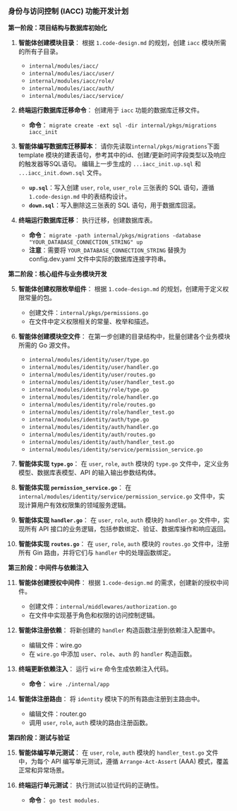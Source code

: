 ### **身份与访问控制 (IACC) 功能开发计划**

**第一阶段：项目结构与数据库初始化**

1.  **智能体创建模块目录**：
    根据 `1.code-design.md` 的规划，创建 `iacc` 模块所需的所有子目录。
    *   `internal/modules/iacc/`
    *   `internal/modules/iacc/user/`
    *   `internal/modules/iacc/role/`
    *   `internal/modules/iacc/auth/`
    *   `internal/modules/iacc/service/`

2.  **终端运行数据库迁移命令**：
    创建用于 `iacc` 功能的数据库迁移文件。
    *   **命令**： `migrate create -ext sql -dir internal/pkgs/migrations iacc_init`

3.  **智能体编写数据库迁移脚本**：
    请你先读取`internal/pkgs/migrations`下面 template 模块的建表语句，参考其中的id、创建/更新时间字段类型以及响应的触发器等SQL语句。
    编辑上一步生成的 `...iacc_init.up.sql` 和 `...iacc_init.down.sql` 文件。
    *   **`up.sql`**：写入创建 `user`, `role`, `user_role` 三张表的 SQL 语句，遵循 `1.code-design.md` 中的表结构设计。
    *   **`down.sql`**：写入删除这三张表的 SQL 语句，用于数据库回滚。

4.  **终端运行数据库迁移**：
    执行迁移，创建数据库表。
    *   **命令**： `migrate -path internal/pkgs/migrations -database "YOUR_DATABASE_CONNECTION_STRING" up`
    *   **注意**：需要将 `YOUR_DATABASE_CONNECTION_STRING` 替换为 config.dev.yaml 文件中实际的数据库连接字符串。

**第二阶段：核心组件与业务模块开发**

5.  **智能体创建权限枚举组件**：
    根据 `1.code-design.md` 的规划，创建用于定义权限常量的包。
    *   创建文件：`internal/pkgs/permissions.go`
    *   在文件中定义权限相关的常量、枚举和描述。

6.  **智能体创建模块空文件**：
    在第一步创建的目录结构中，批量创建各个业务模块所需的 Go 源文件。
    *   `internal/modules/identity/user/type.go`
    *   `internal/modules/identity/user/handler.go`
    *   `internal/modules/identity/user/routes.go`
    *   `internal/modules/identity/user/handler_test.go`
    *   `internal/modules/identity/role/type.go`
    *   `internal/modules/identity/role/handler.go`
    *   `internal/modules/identity/role/routes.go`
    *   `internal/modules/identity/role/handler_test.go`
    *   `internal/modules/identity/auth/type.go`
    *   `internal/modules/identity/auth/handler.go`
    *   `internal/modules/identity/auth/routes.go`
    *   `internal/modules/identity/auth/handler_test.go`
    *   `internal/modules/identity/service/permission_service.go`

7.  **智能体实现 `type.go`**：
    在 `user`, `role`, `auth` 模块的 `type.go` 文件中，定义业务模型、数据库表模型、API 的输入输出参数结构体。

8.  **智能体实现 `permission_service.go`**：
    在 `internal/modules/identity/service/permission_service.go` 文件中，实现计算用户有效权限集的领域服务逻辑。

9.  **智能体实现 `handler.go`**：
    在 `user`, `role`, `auth` 模块的 `handler.go` 文件中，实现所有 API 接口的业务逻辑，包括参数绑定、验证、数据库操作和响应返回。

10. **智能体实现 `routes.go`**：
    在 `user`, `role`, `auth` 模块的 `routes.go` 文件中，注册所有 Gin 路由，并将它们与 `handler` 中的处理函数绑定。

**第三阶段：中间件与依赖注入**

11. **智能体创建授权中间件**：
    根据 `1.code-design.md` 的需求，创建新的授权中间件。
    *   创建文件：`internal/middlewares/authorization.go`
    *   在文件中实现基于角色和权限的访问控制逻辑。

12. **智能体注册依赖**：
    将新创建的 `handler` 构造函数注册到依赖注入配置中。
    *   编辑文件：wire.go
    *   在 `wire.go` 中添加 `user`、`role`、`auth` 的 `handler` 构造函数。

13. **终端更新依赖注入**：
    运行 `wire` 命令生成依赖注入代码。
    *   **命令**： `wire ./internal/app`

14. **智能体注册路由**：
    将 `identity` 模块下的所有路由注册到主路由中。
    *   编辑文件：router.go
    *   调用 `user`, `role`, `auth` 模块的路由注册函数。

**第四阶段：测试与验证**

15. **智能体编写单元测试**：
    在 `user`, `role`, `auth` 模块的 `handler_test.go` 文件中，为每个 API 编写单元测试，遵循 `Arrange-Act-Assert` (AAA) 模式，覆盖正常和异常场景。

16. **终端运行单元测试**：
    执行测试以验证代码的正确性。
    *   **命令**： `go test modules.`

